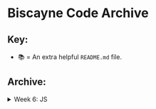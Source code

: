 # Biscayne Code Archive

## Key:

* 📚 = An extra helpful `README.md` file.

## Archive:

<details>
  <summary>Week 6: JS</summary>

  ##### Monday - 03/25:
  * [Values and Expressions](https://github.com/PrimeAcademy/biscayne_values_and_expressions)
  * [Writing Code to Solve a Problem](https://github.com/PrimeAcademy/biscayne_solving_a_problem)


</details>
